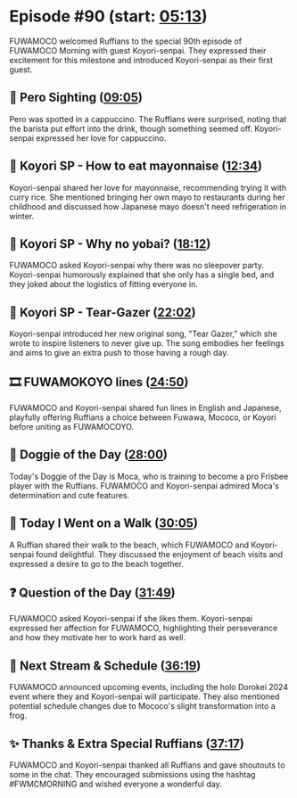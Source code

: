 # Episode #90 (start: [05:13](https://youtu.be/gCYXKgYcFmk?t=05m13s))

FUWAMOCO welcomed Ruffians to the special 90th episode of FUWAMOCO Morning with guest Koyori-senpai. They expressed their excitement for this milestone and introduced Koyori-senpai as their first guest.

## 👀 Pero Sighting ([09:05](https://youtu.be/gCYXKgYcFmk?t=09m05s))

Pero was spotted in a cappuccino. The Ruffians were surprised, noting that the barista put effort into the drink, though something seemed off. Koyori-senpai expressed her love for cappuccino.

## 🧪 Koyori SP - How to eat mayonnaise ([12:34](https://youtu.be/gCYXKgYcFmk?t=12m34s))

Koyori-senpai shared her love for mayonnaise, recommending trying it with curry rice. She mentioned bringing her own mayo to restaurants during her childhood and discussed how Japanese mayo doesn't need refrigeration in winter.

## 🧪 Koyori SP - Why no yobai? ([18:12](https://youtu.be/gCYXKgYcFmk?t=18m12s))

FUWAMOCO asked Koyori-senpai why there was no sleepover party. Koyori-senpai humorously explained that she only has a single bed, and they joked about the logistics of fitting everyone in.

## 🧪 Koyori SP - Tear-Gazer ([22:02](https://youtu.be/gCYXKgYcFmk?t=22m02s))

Koyori-senpai introduced her new original song, "Tear Gazer," which she wrote to inspire listeners to never give up. The song embodies her feelings and aims to give an extra push to those having a rough day.

## 🎞️ FUWAMOKOYO lines ([24:50](https://youtu.be/gCYXKgYcFmk?t=24m50s))

FUWAMOCO and Koyori-senpai shared fun lines in English and Japanese, playfully offering Ruffians a choice between Fuwawa, Mococo, or Koyori before uniting as FUWAMOCOYO.

## 🐶 Doggie of the Day ([28:00](https://youtu.be/gCYXKgYcFmk?t=28m00s))

Today's Doggie of the Day is Moca, who is training to become a pro Frisbee player with the Ruffians. FUWAMOCO and Koyori-senpai admired Moca's determination and cute features.

## 🚶 Today I Went on a Walk ([30:05](https://youtu.be/gCYXKgYcFmk?t=30m05s))

A Ruffian shared their walk to the beach, which FUWAMOCO and Koyori-senpai found delightful. They discussed the enjoyment of beach visits and expressed a desire to go to the beach together.

## ❓ Question of the Day ([31:49](https://youtu.be/gCYXKgYcFmk?t=31m49s))

FUWAMOCO asked Koyori-senpai if she likes them. Koyori-senpai expressed her affection for FUWAMOCO, highlighting their perseverance and how they motivate her to work hard as well.

## 📅 Next Stream & Schedule ([36:19](https://youtu.be/gCYXKgYcFmk?t=36m19s))

FUWAMOCO announced upcoming events, including the holo Dorokei 2024 event where they and Koyori-senpai will participate. They also mentioned potential schedule changes due to Mococo's slight transformation into a frog.

## ✨ Thanks & Extra Special Ruffians ([37:17](https://youtu.be/gCYXKgYcFmk?t=37m17s))

FUWAMOCO and Koyori-senpai thanked all Ruffians and gave shoutouts to some in the chat. They encouraged submissions using the hashtag #FWMCMORNING and wished everyone a wonderful day.
